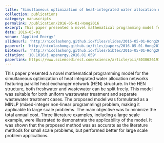 ```yaml
---
title: "Simultaneous optimization of heat-integrated water allocation networks"
collection: publications
category: manuscripts
permalink: /publication/2016-05-01-Hong2016
excerpt: This paper presented a novel mathematical programming model for the simultaneous optimization of heat integrated water allocation networks featuring parallel heat exchanger network (HEN) structure. In the HEN structure, both freshwater and wastewater can be split freely. This model was suitable for both uniform wastewater treatment and separate wastewater treatment cases. The proposed model was formulated as a MINLP (mixed-integer non-linear programming) problem, making it applicable to large scale problems. The main objective was to minimize the total annual cost. Three literature examples, including a large scale example, were illustrated to demonstrate the applicability of the model. It was shown that the proposed method was as accurate as the literature methods for small scale problems, but performed better for large scale problem applications.
date: 2016-05-01
venue: 'Applied Energy'
slidesurl: 'http://nicolashong.github.io/files/slides/2016-05-01-Hong2016.pdf'
paperurl: 'http://nicolashong.github.io/files/papers/2016-05-01-Hong2016.pdf'
bibtexurl: 'http://nicolashong.github.io/files/bibtex/2016-05-01-Hong2016.bib'
citation: '10.1016/j.apenergy.2016.01.059'
paperlink: https://www.sciencedirect.com/science/article/pii/S0306261916300393
---
```


This paper presented a novel mathematical programming model for the simultaneous optimization of heat integrated water allocation networks featuring parallel heat exchanger network (HEN) structure. In the HEN structure, both freshwater and wastewater can be split freely. This model was suitable for both uniform wastewater treatment and separate wastewater treatment cases. The proposed model was formulated as a MINLP (mixed-integer non-linear programming) problem, making it applicable to large scale problems. The main objective was to minimize the total annual cost. Three literature examples, including a large scale example, were illustrated to demonstrate the applicability of the model. It was shown that the proposed method was as accurate as the literature methods for small scale problems, but performed better for large scale problem applications.
